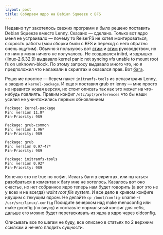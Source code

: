 ```yaml
---
layout: post
title: Собираем ядро на Debian Squeeze с BFS
---
```


Недавно тут захотелось свежих программ и было решено поставить Debian Squeeze вместо Lenny. Сказано — сделано. Только вот  ядро меня не устраивало — почему то ReiserFS не хотел монтироваться, скорость работы (мои сборки были с BFS и переход с него обратно очень ощутим). Обычно я пользуюсь вот [этим](http://my-debian.blogspot.com/2007/10/blog-post_29.html) и [этим](http://www.openkazan.info/Ubuntu-BFS) руководством, но по ним у меня ничего не получалось. Не создавался initrd, и ядрышко (linux-2.6.32.9) выдавало kernel panic not syncing vfs unable to mount root fs on unknown-block. По этому запросу выдавало много что, но я предположил что налажали в скриптах и оказался прав. Вот [бага](http://bugs.debian.org/cgi-bin/bugreport.cgi?bug=532908).

Решение простое — берем пакет `initramfs-tools` из репазитраия Lenny, а заодно и `kernel-package`. И еще я поставил grub от lenny — мне просто не нравится новая версия, но стоит описать так как это может на что-нибудь повлиять. Правим конфиг `/etc/apt/preferences` что бы наши усилия не уничтожились первым обновлением

```text
Package: kernel-package
Pin: version 11.0*
Pin-Priority: 989

Package: grub-common
Pin: version 1.96*
Pin-Priority: 989

Package: grub
Pin: version 0.97-47*
Pin-Priority: 989

Package: initramfs-tools
Pin: version 0.92*
Pin-Priority: 989
```

Конечно это не true но пофиг. Искать баги в скриптах, или пытаться разобраться в коментах к багу мне не хотелось. Казалось вот оно счастье, но нет собранное ядро теперь нам будет говорить (а вот это не у всех и не всегда) *waint root file system*. И все дело в кривом конфиге идущим с текущим ядром. Не делайте `cp /boot/config-`uname -r` /usr/src/linux/.config` Посидите вечерком над make menuconfig или make gconfig (по вкусу) и составьте нормальный конфиг для себя, дальше его можно будет перетаскивать из ядра в ядро через oldconfig.

Описывать все по шагам не буду, все описано в статьях по 2 верхним ссылкам и нечего плодить сущности.